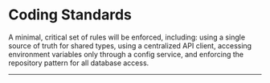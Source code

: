 # **Coding Standards**

A minimal, critical set of rules will be enforced, including: using a single source of truth for shared types, using a centralized API client, accessing environment variables only through a config service, and enforcing the repository pattern for all database access.

---
